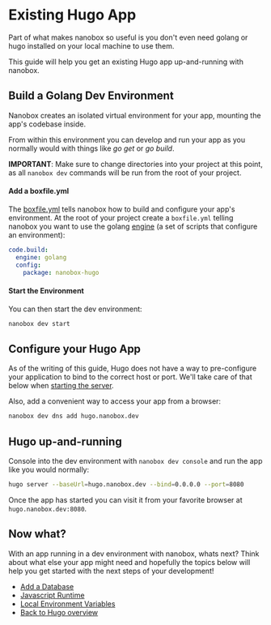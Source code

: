# Existing Hugo App
Part of what makes nanobox so useful is you don't even need golang or hugo installed on your local machine to use them.

This guide will help you get an existing Hugo app up-and-running with nanobox.

## Build a Golang Dev Environment
Nanobox creates an isolated virtual environment for your app, mounting the app's codebase inside.

From within this environment you can develop and run your app as you normally would with things like *go get* or *go build*.

**IMPORTANT**: Make sure to change directories into your project at this point, as all `nanobox dev` commands will be run from the root of your project.

#### Add a boxfile.yml
The <a href="https://docs.nanobox.io/boxfile/" target="\_blank">boxfile.yml</a> tells nanobox how to build and configure your app's environment. At the root of your project create a `boxfile.yml` telling nanobox you want to use the golang <a href="https://docs.nanobox.io/engines/" target="\_blank">engine</a> (a set of scripts that configure an environment):

```yaml
code.build:
  engine: golang
  config:
    package: nanobox-hugo
```

#### Start the Environment
You can then start the dev environment:

```bash
nanobox dev start
```

## Configure your Hugo App
As of the writing of this guide, Hugo does not have a way to pre-configure your application to bind to the correct host or port. We'll take care of that below when [starting the server](#hugo-up-and-running).

Also, add a convenient way to access your app from a browser:

```bash
nanobox dev dns add hugo.nanobox.dev
```

## Hugo up-and-running
Console into the dev environment with `nanobox dev console` and run the app like you would normally:

```bash
hugo server --baseUrl=hugo.nanobox.dev --bind=0.0.0.0 --port=8080
```

Once the app has started you can visit it from your favorite browser at `hugo.nanobox.dev:8080`.

## Now what?
With an app running in a dev environment with nanobox, whats next? Think about what else your app might need and hopefully the topics below will help you get started with the next steps of your development!

* [Add a Database](/golang/hugo//add-a-database)
* [Javascript Runtime](/golang/hugo//javascript-runtime)
* [Local Environment Variables](/golang/hugo//local-evars)
* [Back to Hugo overview](/golang/hugo)
